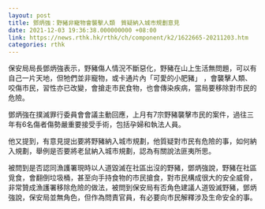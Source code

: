 ```yaml
---
layout: post
title: 鄧炳強：野豬非寵物會襲擊人類　質疑納入城市規劃意見
date: 2021-12-03 19:36:38.000000000 +08:00
link: https://news.rthk.hk/rthk/ch/component/k2/1622665-20211203.htm
categories: rthk
---
```


保安局局長鄧炳強表示，野豬傷人情況不斷惡化，野豬在山上生活無問題，可以有自己一片天地，但牠們並非寵物，或卡通片內「可愛的小肥豬」 ，會襲擊人類、咬傷市民，習性亦已改變，會搶走市民食物，也會傳染疾病，當局要移除對市民的危險。

鄧炳強在撲滅罪行委員會會議主動回應，上月有7宗野豬襲擊市民的案件，過往三年有6名傷者傷勢嚴重要接受手術，包括孕婦和執法人員。

他又提到，有意見提出要將野豬納入城市規劃，他質疑對市民有危險的事，如何納入規劃，舉例是否要將老鼠納入城市規劃，認為有關說法匪夷所思。

被問到是否認同漁護署現時以人道毀滅在社區出沒的野豬，鄧炳強說，野豬在社區覓食，會翻倒垃圾桶，甚至向手持食物的市民搶食，對市民構成很大的安全威脅，非常贊成漁護署移除危險的做法，被問到保安局有否角色建議人道毁滅野豬，鄧炳強說，保安局並無角色，但作為問責官員，有必要向市民解釋涉及生命安全的事。
